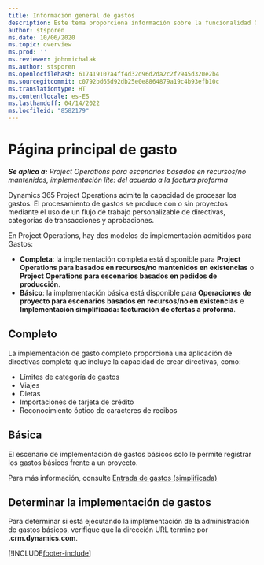 ```yaml
---
title: Información general de gastos
description: Este tema proporciona información sobre la funcionalidad Gastos en Project Operations.
author: stsporen
ms.date: 10/06/2020
ms.topic: overview
ms.prod: ''
ms.reviewer: johnmichalak
ms.author: stsporen
ms.openlocfilehash: 617419107a4ff4d32d96d2da2c2f2945d320e2b4
ms.sourcegitcommit: c0792bd65d92db25e0e8864879a19c4b93efb10c
ms.translationtype: HT
ms.contentlocale: es-ES
ms.lasthandoff: 04/14/2022
ms.locfileid: "8582179"
---
```

# <a name="expense-home-page"></a>Página principal de gasto

_**Se aplica a:** Project Operations para escenarios basados en recursos/no mantenidos, implementación lite: del acuerdo a la factura proforma_


Dynamics 365 Project Operations admite la capacidad de procesar los gastos. El procesamiento de gastos se produce con o sin proyectos mediante el uso de un flujo de trabajo personalizable de directivas, categorías de transacciones y aprobaciones.

En Project Operations, hay dos modelos de implementación admitidos para Gastos: 

- **Completa**: la implementación completa está disponible para **Project Operations para basados en recursos/no mantenidos en existencias** o **Project Operations para escenarios basados en pedidos de producción**.
- **Básico**: la implementación básica está disponible para **Operaciones de proyecto para escenarios basados en recursos/no en existencias** e **Implementación simplificada: facturación de ofertas a proforma**.

## <a name="full"></a>Completo 
La implementación de gasto completo proporciona una aplicación de directivas completa que incluye la capacidad de crear directivas, como:

  - Límites de categoría de gastos
  - Viajes
  - Dietas
  - Importaciones de tarjeta de crédito
  - Reconocimiento óptico de caracteres de recibos

## <a name="basic"></a>Básica 
El escenario de implementación de gastos básicos solo le permite registrar los gastos básicos frente a un proyecto. 

Para más información, consulte [Entrada de gastos (simplificada)](basic-expense.md)

## <a name="determine-your-expense-deployment"></a>Determinar la implementación de gastos
Para determinar si está ejecutando la implementación de la administración de gastos básicos, verifique que la dirección URL termine por **.crm.dynamics.com**. 


[!INCLUDE[footer-include](../includes/footer-banner.md)]